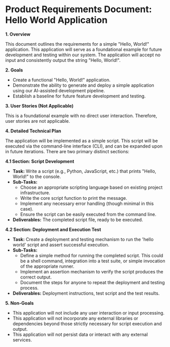 # Product Requirements Document: Hello World Application

**1. Overview**

This document outlines the requirements for a simple "Hello, World!" application.  This application will serve as a foundational example for future development and testing within our system.  The application will accept no input and consistently output the string "Hello, World!".

**2. Goals**

* Create a functional "Hello, World!" application.
* Demonstrate the ability to generate and deploy a simple application using our AI-assisted development pipeline.
* Establish a baseline for future feature development and testing.


**3. User Stories (Not Applicable)**

This is a foundational example with no direct user interaction.  Therefore, user stories are not applicable.

**4. Detailed Technical Plan**

The application will be implemented as a simple script.  This script will be executed via the command-line interface (CLI), and can be expanded upon in future iterations. There are two primary distinct sections:

**4.1 Section: Script Development**

* **Task:** Write a script (e.g., Python, JavaScript, etc.) that prints "Hello, World!" to the console.
* **Sub-Tasks:**
    * Choose an appropriate scripting language based on existing project infrastructure.
    * Write the core script function to print the message.
    * Implement any necessary error handling (though minimal in this case).
    * Ensure the script can be easily executed from the command line.
* **Deliverables:** The completed script file, ready to be executed.

**4.2 Section: Deployment and Execution Test**

* **Task:** Create a deployment and testing mechanism to run the 'hello world' script and assert successful execution.
* **Sub-Tasks:**
    * Define a simple method for running the completed script. This could be a shell command, integration into a test suite, or simple invocation of the appropriate runner.
    * Implement an assertion mechanism to verify the script produces the correct output.
    * Document the steps for anyone to repeat the deployment and testing process.
* **Deliverables:** Deployment instructions, test script and the test results.

**5. Non-Goals**

* This application will not include any user interaction or input processing.
* This application will not incorporate any external libraries or dependencies beyond those strictly necessary for script execution and output.
* This application will not persist data or interact with any external services.